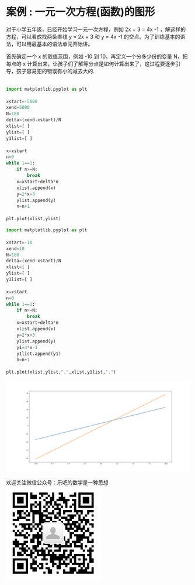 # 案例 :  一元一次方程(函数)的图形

对于小学五年级，已经开始学习一元一次方程，例如   2x + 3 = 4x -1 ，解这样的方程，可以看成找两条直线  y = 2x + 3 和 y = 4x -1 的交点。为了训练基本的语法，可以用最基本的语法单元开始讲。

首先确定一个 x 的取值范围，例如 -10 到 10，再定义一个分多少份的变量 N，把每点的 x 计算出来，让孩子们了解等分点是如何计算出来了，这过程要逐步引导，孩子容易犯的错误有小的减去大的.

```python

import matplotlib.pyplot as plt

xstart=-5000
xend=5000
N=180
delta=(xend-xstart)/N
xlist=[ ]
ylist=[ ]
y1list=[ ]

x=xstart
n=0
while 1==1: 
    if n>=N:
        break     
    x=xstart+delta*n     
    xlist.append(x)
    y=2*x+3
    ylist.append(y)
    n=n+1
    
plt.plot(xlist,ylist)

````
```python
import matplotlib.pyplot as plt

xstart=-10
xend=10
N=180
delta=(xend-xstart)/N
xlist=[ ]
ylist=[ ]
y1list=[ ]

x=xstart
n=0
while 1==1: 
    if n>=N:
        break     
    x=xstart+delta*n     
    xlist.append(x)
    y=2*x+3
    ylist.append(y)
    y1=4*x-1
    y1list.append(y1)
    n=n+1
    
plt.plot(xlist,ylist,".",xlist,y1list,".")
```
![配置](/python_teaching/A0020_one_var_function_lines/two_lines_two_functions.png)

欢迎关注微信公众号：乐吧的数学是一种思想 
![qr code](/python_teaching/qrcode.jpg)